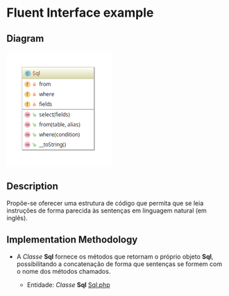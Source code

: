 # Fluent Interface example

## Diagram

![Image of Fluent Interface](../../../images/fluent-interface.png)

## Description

Propõe-se oferecer uma estrutura de código que permita que se leia instruções de forma parecida
às sentenças em linguagem natural (em inglês).

## Implementation Methodology

* A *Classe* **Sql** fornece os métodos que retornam o próprio objeto **Sql**, possibilitando
a concatenação de forma que sentenças se formem com o nome dos métodos chamados.

  - Entidade: *Classe* **Sql** [Sql.php](Sql.php)